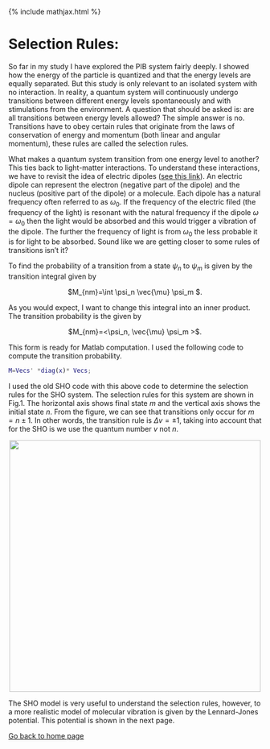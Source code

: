 {% include mathjax.html %}

# Selection Rules:

So far in my study I have explored the PIB system fairly deeply. I showed how the energy of the particle is quantized and that the energy levels are equally separated. But this study is only relevant to an isolated system with no interaction. In reality, a quantum system will continuously undergo transitions between different energy levels spontaneously and with stimulations from the environment. A question that should be asked is: are all transitions between energy levels allowed? The simple answer is no. Transitions have to obey certain rules that originate from the laws of conservation of energy and momentum (both linear and angular momentum), these rules are called the selection rules. 

What makes a quantum system transition from one energy level to another? This ties back to light-matter interactions. To understand these interactions, we have to revisit the idea of electric dipoles ([see this link](/dipoles.md)). An electric dipole can represent the electron (negative part of the dipole) and the nucleus (positive part of the dipole) or a molecule. Each dipole has a natural frequency often referred to as $\omega_0$. If the frequency of the electric filed (the frequency of the light) is resonant with the natural frequency if the dipole $\omega=\omega_0$ then the light would be absorbed and this would trigger a vibration of the dipole. The further the frequency of light is from $\omega_0$ the less probable it is for light to be absorbed. Sound like we are getting closer to some rules of transitions isn’t it?

To find the probability of a transition from a state $\psi_n$ to $\psi_m$ is given by the transition integral given by
<p align="center"> $M_{nm}=\int \psi_n \vec{\mu} \psi_m $. </p>

As you would expect, I want to change this integral into an inner product. The transition probability is the given by
<p align="center"> $M_{nm}=<\psi_n,  \vec{\mu} \psi_m >$. </p>
  
This form is ready for Matlab computation. I used the following code to compute the transition probability.
```Matlab
M=Vecs' *diag(x)* Vecs;
```
I used the old SHO code with this above code to determine the selection rules for the SHO system. The selection rules for this system are shown in Fig.1. The horizontal axis shows final state $m$ and the vertical axis shows the initial state $n$. From the figure, we can see that transitions only occur for $m=n \pm 1$. In other words, the transition rule is $\Delta v=\pm1$, taking into account that for the SHO is we use the quantum number $v$ not $n$. 

<p align="center"><img src="https://user-images.githubusercontent.com/35305574/38471395-98f4fa00-3b3e-11e8-9b67-01ad0d952ac1.jpg" width="500"></p>

The SHO model is very useful to understand the selection rules, however, to a more realistic model of molecular vibration is given by the Lennard-Jones potential. This potential is shown in the next page.


[Go back to home page](/README.md)
